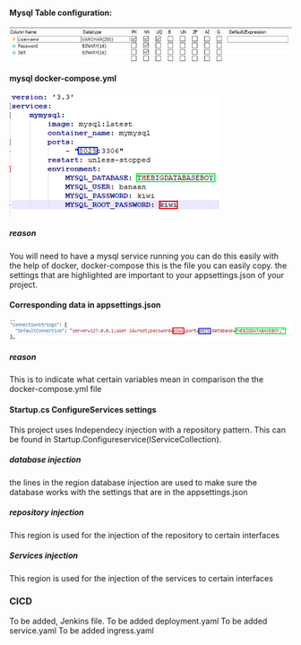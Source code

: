 #### Mysql Table configuration:
![alt text](https://github.com/TogetherWeWrite/AuthenticationService/blob/master/AuthenticationTableLayout.png)

#### mysql docker-compose.yml
![alt text](https://github.com/TogetherWeWrite/AuthenticationService/blob/master/MySqlDockerCompose.png)
##### reason
You will need to have a mysql service running you can do this easily with the help of docker, docker-compose this is the file you can easily copy. the settings that are highlighted are important to your appsettings.json of your project.
#### Corresponding data in appsettings.json
![alt text](https://github.com/TogetherWeWrite/AuthenticationService/blob/master/AppsettingjsonConnectionstring.png)

##### reason 
This is to indicate what certain variables mean in comparison the the docker-compose.yml file

#### Startup.cs ConfigureServices settings
This project uses Independecy injection with a repository pattern. This can be found in Startup.Configureservice(IServiceCollection).

##### database injection
the lines in the region database injection are used to make sure the database works with the settings that are in the appsettings.json

##### repository injection
This region is used for the injection of the repository to certain interfaces

##### Services injection
This region is used for the injection of the services to certain interfaces

### CICD
To be added, Jenkins file.
To be added deployment.yaml
To be added service.yaml
To be added ingress.yaml
